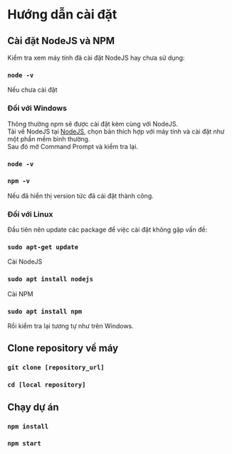 # Hướng dẫn cài đặt

## Cài đặt NodeJS và NPM
Kiểm tra xem máy tính đã cài đặt NodeJS hay chưa sử dụng:
### `node -v`

Nếu chưa cài đặt
### Đối với Windows
Thông thường npm sẽ được cài đặt kèm cùng với NodeJS.\
Tải về NodeJS tại [NodeJS](https://nodejs.org/), chọn bản thích hợp với máy tính và cài đặt như một phần mềm bình thường.\
Sau đó mở Command Prompt và kiểm tra lại.
### `node -v`
### `npm -v`
Nếu đã hiển thị version tức đã cài đặt thành công.
### Đối với Linux
Đầu tiên nên update các package để việc cài đặt không gặp vấn đề:
### `sudo apt-get update`
Cài NodeJS
### `sudo apt install nodejs`
Cài NPM 
### `sudo apt install npm`
Rồi kiểm tra lại tương tự như trên Windows.

## Clone repository về máy

### `git clone [repository_url]`

### `cd [local repository]`

## Chạy dự án

### `npm install`

### `npm start`




